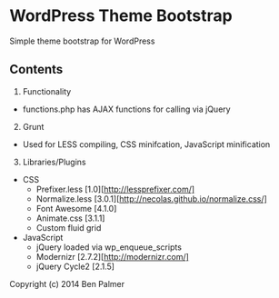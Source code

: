 # WordPress Theme Bootstrap

Simple theme bootstrap for WordPress

## Contents

1. Functionality
  * functions.php has AJAX functions for calling via jQuery

2. Grunt
  * Used for LESS compiling, CSS minifcation, JavaScript minification

3. Libraries/Plugins
  * CSS
  	* Prefixer.less [1.0][http://lessprefixer.com/]
  	* Normalize.less [3.0.1][http://necolas.github.io/normalize.css/]
  	* Font Awesome [4.1.0]
  	* Animate.css [3.1.1]
  	* Custom fluid grid
  * JavaScript
  	* jQuery loaded via wp_enqueue_scripts
  	* Modernizr [2.7.2][http://modernizr.com/]
  	* jQuery Cycle2 [2.1.5]



Copyright (c) 2014 Ben Palmer